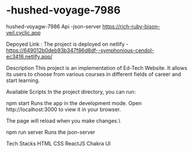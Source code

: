 # -hushed-voyage-7986
hushed-voyagw-7986
Api -json-server
https://rich-ruby-bison-veil.cyclic.app


Depoyed Link :
The project is deployed on netlify - https://649012b0deb93b347f86d8df--symphonious-cendol-ec3416.netlify.app/

Description
This project is an implementation of Ed-Tech Website. It allows its users to choose from various courses in different fields of career and start learning.

Available Scripts
In the project directory, you can run:

npm start
Runs the app in the development mode.
Open http://localhost:3000 to view it in your browser.

The page will reload when you make changes.\

npm run server
Runs the json-server

Tech Stacks
HTML
CSS
ReactJS
Chakra UI

